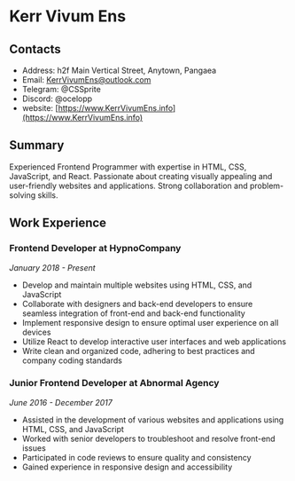 # Kerr Vivum Ens

## Contacts

- Address: h2f Main Vertical Street, Anytown, Pangaea
- Email: [KerrVivumEns@outlook.com](mailto:KerrVivumEns@outlook.com)
- Telegram: @CSSprite
- Discord: @ocelopp
- website: [https://www.KerrVivumEns.info](https://www.KerrVivumEns.info)

## Summary

Experienced Frontend Programmer with expertise in HTML, CSS, JavaScript, and React. Passionate about creating visually appealing and user-friendly websites and applications. Strong collaboration and problem-solving skills.

## Work Experience

### Frontend Developer at HypnoCompany

*January 2018 - Present*

- Develop and maintain multiple websites using HTML, CSS, and JavaScript
- Collaborate with designers and back-end developers to ensure seamless integration of front-end and back-end functionality
- Implement responsive design to ensure optimal user experience on all devices
- Utilize React to develop interactive user interfaces and web applications
- Write clean and organized code, adhering to best practices and company coding standards

### Junior Frontend Developer at Abnormal Agency

*June 2016 - December 2017*

- Assisted in the development of various websites and applications using HTML, CSS, and JavaScript
- Worked with senior developers to troubleshoot and resolve front-end issues
- Participated in code reviews to ensure quality and consistency
- Gained experience in responsive design and accessibility


